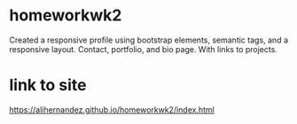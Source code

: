 # homeworkwk2
Created a responsive profile using bootstrap elements, semantic tags, and a responsive layout. Contact, portfolio, and bio page. With links to projects.

# link to site
https://alihernandez.github.io/homeworkwk2/index.html